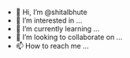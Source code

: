 - 👋 Hi, I’m @shitalbhute
- 👀 I’m interested in ...
- 🌱 I’m currently learning ...
- 💞️ I’m looking to collaborate on ...
- 📫 How to reach me ...

<!---
shitalbhute/shitalbhute is a ✨ special ✨ repository because its `README.md` (this file) appears on your GitHub profile.
You can click the Preview link to take a look at your changes.
--->
